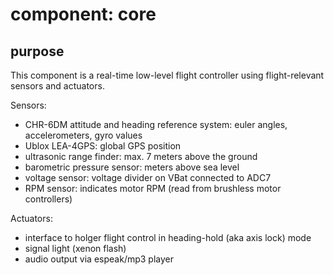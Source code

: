 # component: core
## purpose
This component is a real-time low-level flight controller using flight-relevant sensors and actuators.

Sensors:
- CHR-6DM attitude and heading reference system: euler angles, accelerometers, gyro values
- Ublox LEA-4GPS: global GPS position
- ultrasonic range finder: max. 7 meters above the ground
- barometric pressure sensor: meters above sea level
- voltage sensor: voltage divider on VBat connected to ADC7
- RPM sensor: indicates motor RPM (read from brushless motor controllers)

Actuators:
- interface to holger flight control in heading-hold (aka axis lock) mode
- signal light (xenon flash)
- audio output via espeak/mp3 player
